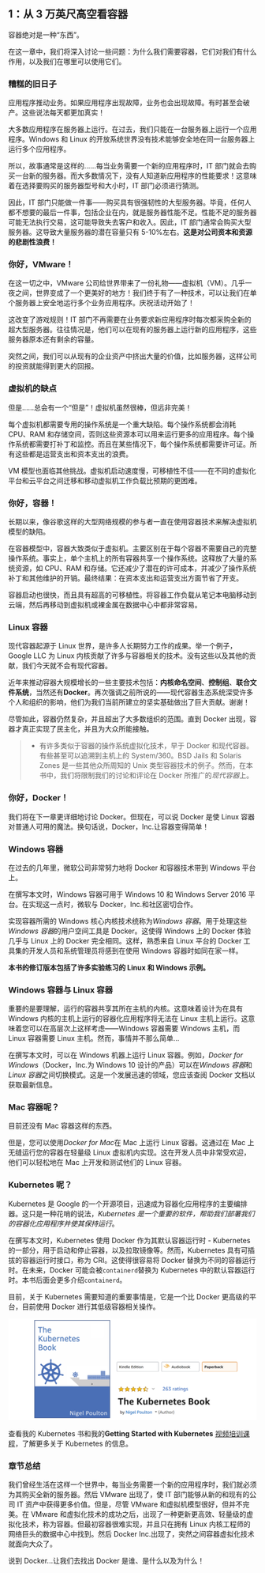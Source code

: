 ## 1：从 3 万英尺高空看容器

容器绝对是一种“东西”。

在这一章中，我们将深入讨论一些问题：为什么我们需要容器，它们对我们有什么作用，以及我们在哪里可以使用它们。

### 糟糕的旧日子

应用程序推动业务。如果应用程序出现故障，业务也会出现故障。有时甚至会破产。这些说法每天都更加真实！

大多数应用程序在服务器上运行。在过去，我们只能在一台服务器上运行一个应用程序。Windows 和 Linux 的开放系统世界没有技术能够安全地在同一台服务器上运行多个应用程序。

所以，故事通常是这样的……每当业务需要一个新的应用程序时，IT 部门就会去购买一台新的服务器。而大多数情况下，没有人知道新应用程序的性能要求！这意味着在选择要购买的服务器型号和大小时，IT 部门必须进行猜测。

因此，IT 部门只能做一件事——购买具有很强韧性的大型服务器。毕竟，任何人都不想要的最后一件事，包括企业在内，就是服务器性能不足。性能不足的服务器可能无法执行交易，这可能导致失去客户和收入。因此，IT 部门通常会购买大型服务器。这导致大量服务器的潜在容量只有 5-10%左右。**这是对公司资本和资源的悲剧性浪费！**

### 你好，VMware！

在这一切之中，VMware 公司给世界带来了一份礼物——虚拟机（VM）。几乎一夜之间，世界变成了一个更美好的地方！我们终于有了一种技术，可以让我们在单个服务器上安全地运行多个业务应用程序。庆祝活动开始了！

这改变了游戏规则！IT 部门不再需要在业务要求新应用程序时每次都采购全新的超大型服务器。往往情况是，他们可以在现有的服务器上运行新的应用程序，这些服务器原本还有剩余的容量。

突然之间，我们可以从现有的企业资产中挤出大量的价值，比如服务器，这样公司的投资就能得到更大的回报。

### 虚拟机的缺点

但是……总会有一个“但是”！虚拟机虽然很棒，但远非完美！

每个虚拟机都需要专用的操作系统是一个重大缺陷。每个操作系统都会消耗 CPU、RAM 和存储空间，否则这些资源本可以用来运行更多的应用程序。每个操作系统都需要打补丁和监控。而且在某些情况下，每个操作系统都需要许可证。所有这些都是运营支出和资本支出的浪费。

VM 模型也面临其他挑战。虚拟机启动速度慢，可移植性不佳——在不同的虚拟化平台和云平台之间迁移和移动虚拟机工作负载比预期的更困难。

### 你好，容器！

长期以来，像谷歌这样的大型网络规模的参与者一直在使用容器技术来解决虚拟机模型的缺陷。

在容器模型中，容器大致类似于虚拟机。主要区别在于每个容器不需要自己的完整操作系统。事实上，单个主机上的所有容器共享一个操作系统。这释放了大量的系统资源，如 CPU、RAM 和存储。它还减少了潜在的许可成本，并减少了操作系统补丁和其他维护的开销。最终结果：在资本支出和运营支出方面节省了开支。

容器启动也很快，而且具有超高的可移植性。将容器工作负载从笔记本电脑移动到云端，然后再移动到虚拟机或裸金属在数据中心中都非常容易。

### Linux 容器

现代容器起源于 Linux 世界，是许多人长期努力工作的成果。举一个例子，Google LLC 为 Linux 内核贡献了许多与容器相关的技术。没有这些以及其他的贡献，我们今天就不会有现代容器。

近年来推动容器大规模增长的一些主要技术包括：**内核命名空间**、**控制组**、**联合文件系统**，当然还有**Docker**。再次强调之前所说的——现代容器生态系统深受许多个人和组织的影响，他们为我们当前所建立的坚实基础做出了巨大贡献。谢谢！

尽管如此，容器仍然复杂，并且超出了大多数组织的范围。直到 Docker 出现，容器才真正实现了民主化，并且为大众所能接触。

> * 有许多类似于容器的操作系统虚拟化技术，早于 Docker 和现代容器。有些甚至可以追溯到主机上的 System/360。BSD Jails 和 Solaris Zones 是一些其他众所周知的 Unix 类型容器技术的例子。然而，在本书中，我们将限制我们的讨论和评论在 Docker 所推广的*现代容器*上。

### 你好，Docker！

我们将在下一章更详细地讨论 Docker。但现在，可以说 Docker 是使 Linux 容器对普通人可用的魔法。换句话说，Docker，Inc.让容器变得简单！

### Windows 容器

在过去的几年里，微软公司非常努力地将 Docker 和容器技术带到 Windows 平台上。

在撰写本文时，Windows 容器可用于 Windows 10 和 Windows Server 2016 平台。在实现这一点时，微软与 Docker，Inc.和社区密切合作。

实现容器所需的 Windows 核心内核技术统称为*Windows 容器*。用于处理这些*Windows 容器*的用户空间工具是 Docker。这使得 Windows 上的 Docker 体验几乎与 Linux 上的 Docker 完全相同。这样，熟悉来自 Linux 平台的 Docker 工具集的开发人员和系统管理员将感到在使用 Windows 容器时如同在家一样。

**本书的修订版本包括了许多实验练习的 Linux 和 Windows 示例。**

### Windows 容器与 Linux 容器

重要的是要理解，运行的容器共享其所在主机的内核。这意味着设计为在具有 Windows 内核的主机上运行的容器化应用程序将无法在 Linux 主机上运行。这意味着您可以在高层次上这样考虑——Windows 容器需要 Windows 主机，而 Linux 容器需要 Linux 主机。然而，事情并不那么简单…

在撰写本文时，可以在 Windows 机器上运行 Linux 容器。例如，*Docker for Windows*（Docker，Inc.为 Windows 10 设计的产品）可以在*Windows 容器*和*Linux 容器*之间切换模式。这是一个发展迅速的领域，您应该查阅 Docker 文档以获取最新信息。

### Mac 容器呢？

目前还没有 Mac 容器这样的东西。

但是，您可以使用*Docker for Mac*在 Mac 上运行 Linux 容器。这通过在 Mac 上无缝运行您的容器在轻量级 Linux 虚拟机内实现。这在开发人员中非常受欢迎，他们可以轻松地在 Mac 上开发和测试他们的 Linux 容器。

### Kubernetes 呢？

Kubernetes 是 Google 的一个开源项目，迅速成为容器化应用程序的主要编排器。这只是一种花哨的说法，*Kubernetes 是一个重要的软件，帮助我们部署我们的容器化应用程序并使其保持运行*。

在撰写本文时，Kubernetes 使用 Docker 作为其默认容器运行时 - Kubernetes 的一部分，用于启动和停止容器，以及拉取镜像等。然而，Kubernetes 具有可插拔的容器运行时接口，称为 CRI。这使得很容易将 Docker 替换为不同的容器运行时。在未来，Docker 可能会被`containerd`替换为 Kubernetes 中的默认容器运行时。本书后面会更多介绍`containerd`。

目前，关于 Kubernetes 需要知道的重要事情是，它是一个比 Docker 更高级的平台，目前使用 Docker 进行其低级容器相关操作。

![](img/figure1-1.png)

查看我的 Kubernetes 书和我的**Getting Started with Kubernetes** [视频培训课程](https://app.pluralsight.com/library/courses/getting-started-kubernetes/)，了解更多关于 Kubernetes 的信息。

### 章节总结

我们曾经生活在这样一个世界中，每当业务需要一个新的应用程序时，我们就必须为其购买全新的服务器。然后 VMware 出现了，使 IT 部门能够从新的和现有的公司 IT 资产中获得更多价值。但是，尽管 VMware 和虚拟机模型很好，但并不完美。在 VMware 和虚拟化技术的成功之后，出现了一种更新更高效、轻量级的虚拟化技术，称为容器。但最初容器很难实现，并且只在拥有 Linux 内核工程师的网络巨头的数据中心中找到。然后 Docker Inc.出现了，突然之间容器虚拟化技术就面向大众了。

说到 Docker...让我们去找出 Docker 是谁、是什么以及为什么！
